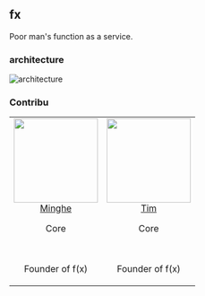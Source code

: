 fx
------

Poor man's function as a service.

### architecture
![architecture](https://raw.githubusercontent.com/metrue/fx/master/draft.jpg?token=AA9HHj5_UZJuyKNtJ0TFDlqCUWKCb8Yxks5Z9Cu3wA%3D%3D)

### Contribu
<table>
  <tbody>
    <tr>
      <td align="center" valign="top">
        <img width="150" height="150" src="https://github.com/metrue.png?s=150">
        <br>
        <a href="https://github.com/metrue">Minghe</a>
        <p>Core</p>
        <br>
        <p>Founder of f(x)</p>
      </td>
      <td align="center" valign="top">
        <img width="150" height="150" src="https://github.com/pplam.png?s=150">
        <br>
        <a href="https://github.com/pplam">Tim</a>
        <p>Core</p>
        <br>
        <p>Founder of f(x)</p>
      </td>
     </tr>
  </tbody>
</table>


